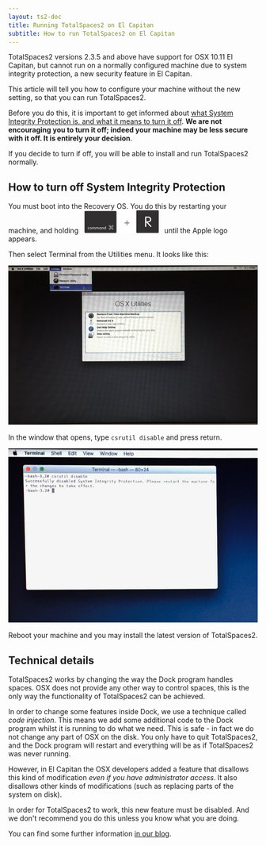 ```yaml
---
layout: ts2-doc
title: Running TotalSpaces2 on El Capitan
subtitle: How to run TotalSpaces2 on El Capitan
---
```


TotalSpaces2 versions 2.3.5 and above have support for OSX 10.11 El Capitan, but cannot run on a normally configured machine due to system integrity protection, a new security feature in El Capitan.

This article will tell you how to configure your machine without the new setting, so that you can run TotalSpaces2.

Before you do this, it is important to get informed about [what System Integrity Protection is, and what it means to turn it off](https://en.wikipedia.org/wiki/System_Integrity_Protection). __We are not encouraging you to turn it off; indeed your machine may be less secure with it off. It is entirely your decision__.

If you decide to turn if off, you will be able to install and run TotalSpaces2 normally.

## How to turn off System Integrity Protection

You must boot into the Recovery OS. You do this by restarting your machine, and holding&nbsp;&nbsp; <img src="/images/cmd-r.png" title="cmd-r"> &nbsp;&nbsp;until the Apple logo appears.

Then select Terminal from the Utilities menu. It looks like this:

<img src="/images/recovery-1.png">

In the window that opens, type
<code>csrutil disable</code>
and press return.

<img src="/images/recovery-2.png">

Reboot your machine and you may install the latest version of TotalSpaces2.

## Technical details

TotalSpaces2 works by changing the way the Dock program handles spaces. OSX does not provide any other way to control spaces, this is the only way the functionality of TotalSpaces2 can be achieved.

In order to change some features inside Dock, we use a technique called _code injection_. This means we add some additional code to the Dock program whilst it is running to do what we need. This is safe - in fact we do not change any part of OSX on the disk. You only have to quit TotalSpaces2, and the Dock program will restart and everything will be as if TotalSpaces2 was never running.

However, in El Capitan the OSX developers added a feature that disallows this kind of modification _even if you have administrator access_. It also disallows other kinds of modifications (such as replacing parts of the system on disk).

In order for TotalSpaces2 to work, this new feature must be disabled. And we don't recommend you do this unless you know what you are doing.

You can find some further information [in our blog](http://blog.binaryage.com/el-capitan-update/).

